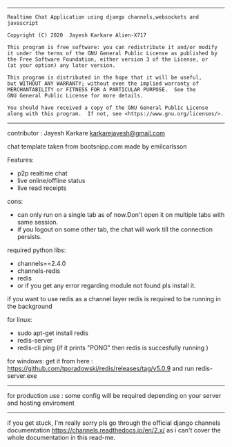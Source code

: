 *******************************************************************************
    Realtime Chat Application using django channels,websockets and javascript
    
    Copyright (C) 2020  Jayesh Karkare Alien-X717

    This program is free software: you can redistribute it and/or modify
    it under the terms of the GNU General Public License as published by
    the Free Software Foundation, either version 3 of the License, or
    (at your option) any later version.

    This program is distributed in the hope that it will be useful,
    but WITHOUT ANY WARRANTY; without even the implied warranty of
    MERCHANTABILITY or FITNESS FOR A PARTICULAR PURPOSE.  See the
    GNU General Public License for more details.

    You should have received a copy of the GNU General Public License
    along with this program.  If not, see <https://www.gnu.org/licenses/>.

***************************
contributor : Jayesh Karkare karkarejayesh@gmail.com

chat template taken from bootsnipp.com made by emilcarlsson

Features:
*   p2p realtime chat
*   live online/offline status
*   live read receipts

cons:
*   can only run on a single tab as of now.Don't open it on multiple tabs with same session.
*   if you logout on some other tab, the chat will work till the connection persists.

required python libs:
*    channels==2.4.0
*    channels-redis
*    redis
*    or if you get any error regarding module not found pls install it.

if you want to use redis as a channel layer
redis is required to be running in the background

for linux:
*    sudo apt-get install redis
*    redis-server
*    redis-cli ping (if it prints "PONG" then redis is succesfully running )

for windows:
get it from here : https://github.com/tporadowski/redis/releases/tag/v5.0.9 and run redis-server.exe

************************************************************************************
for production use :
some config will be required depending on your server and hosting enviroment
************************************************************************************

if you get stuck, I'm really sorry pls go through the official django channels documentation https://channels.readthedocs.io/en/2.x/ as i can't cover the whole documentation in this read-me.
